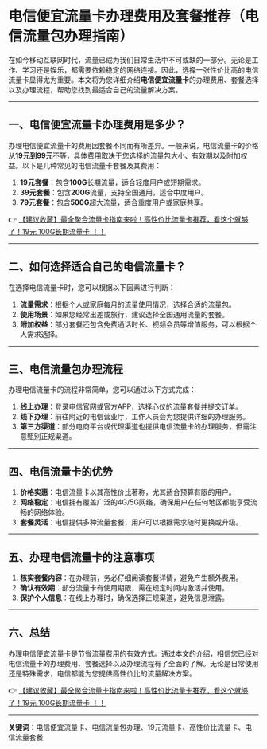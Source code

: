 # 电信便宜流量卡办理费用及套餐推荐（电信流量包办理指南）

在如今移动互联网时代，流量已成为我们日常生活中不可或缺的一部分。无论是工作、学习还是娱乐，都需要依赖稳定的网络连接。因此，选择一张性价比高的电信流量卡显得尤为重要。本文将为您详细介绍**电信便宜流量卡**的办理费用、套餐选择以及办理流程，帮助您找到最适合自己的流量解决方案。

---

## 一、电信便宜流量卡办理费用是多少？

办理电信便宜流量卡的费用因套餐不同而有所差异。一般来说，电信流量卡的价格从**19元到99元**不等，具体费用取决于您选择的流量包大小、有效期以及附加权益。以下是几种常见的电信流量卡套餐及其费用：

1. **19元套餐**：包含**100G**长期流量，适合轻度用户或短期需求。
2. **39元套餐**：包含**200G**流量，支持全国通用，适合中度用户。
3. **79元套餐**：包含**500G**超大流量，适合重度用户或家庭共享。

👉 [【建议收藏】最全聚合流量卡指南来啦！高性价比流量卡推荐，看这个就够了！19元 100G长期流量卡 ！！](https://bit.ly/Liuliangka)

---

## 二、如何选择适合自己的电信流量卡？

在选择电信流量卡时，您可以根据以下因素进行判断：

1. **流量需求**：根据个人或家庭每月的流量使用情况，选择合适的流量包。
2. **使用场景**：如果您经常出差或旅行，建议选择全国通用流量的套餐。
3. **附加权益**：部分套餐还包含免费通话时长、视频会员等增值服务，可以根据个人需求选择。

---

## 三、电信流量包办理流程

办理电信流量卡的流程非常简单，您可以通过以下方式完成：

1. **线上办理**：登录电信官网或官方APP，选择心仪的流量套餐并提交订单。
2. **线下办理**：前往附近的电信营业厅，工作人员会为您提供详细的办理服务。
3. **第三方渠道**：部分电商平台或代理渠道也提供电信流量卡的办理服务，但需注意甄别正规渠道。

---

## 四、电信流量卡的优势

1. **价格实惠**：电信流量卡以其高性价比著称，尤其适合预算有限的用户。
2. **网络稳定**：电信拥有覆盖广泛的4G/5G网络，确保用户在任何地区都能享受流畅的网络体验。
3. **套餐灵活**：电信提供多种流量套餐，用户可以根据需求随时更换或升级。

---

## 五、办理电信流量卡的注意事项

1. **核实套餐内容**：在办理前，务必仔细阅读套餐详情，避免产生额外费用。
2. **确认有效期**：部分流量卡有使用期限，需在规定时间内激活并使用。
3. **保护个人信息**：在线上办理时，确保选择正规渠道，避免信息泄露。

---

## 六、总结

办理电信便宜流量卡是节省流量费用的有效方式。通过本文的介绍，相信您已经对电信流量卡的办理费用、套餐选择以及办理流程有了全面的了解。无论是日常使用还是特殊需求，电信都能为您提供高性价比的流量解决方案。

👉 [【建议收藏】最全聚合流量卡指南来啦！高性价比流量卡推荐，看这个就够了！19元 100G长期流量卡 ！！](https://bit.ly/Liuliangka)

---

**关键词**：电信便宜流量卡、电信流量包办理、19元流量卡、高性价比流量卡、电信流量套餐
